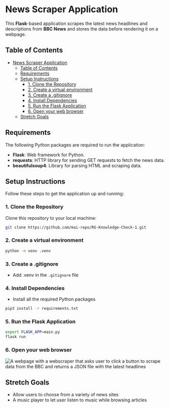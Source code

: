# News Scraper Application

This **Flask**-based application scrapes the latest news headlines and descriptions from **BBC News** and stores the data before rendering it on a webpage.

## Table of Contents

- [News Scraper Application](#news-scraper-application)
  - [Table of Contents](#table-of-contents)
  - [Requirements](#requirements)
  - [Setup Instructions](#setup-instructions)
    - [1. Clone the Repository](#1-clone-the-repository)
    - [2. Create a virtual environment](#2-create-a-virtual-environment)
    - [3. Create a .gitignore](#3-create-a-gitignore)
    - [4. Install Dependencies](#4-install-dependencies)
    - [5. Run the Flask Application](#5-run-the-flask-application)
    - [6. Open your web browser](#6-open-your-web-browser)
  - [Stretch Goals](#stretch-goals)

## Requirements

The following Python packages are required to run the application:
- **Flask**: Web framework for Python.
- **requests**: HTTP library for sending GET requests to fetch the news data.
- **beautifulsoup4**: Library for parsing HTML and scraping data.

## Setup Instructions

Follow these steps to get the application up and running:

### 1. Clone the Repository

Clone this repository to your local machine:

```bash
git clone https://github.com/mai-repo/RG-Knowledge-Check-1.git
```
### 2. Create a virtual environment

```bash
python -m venv .venv
```
### 3. Create a .gitignore
- Add .venv in the `.gitignore` file

### 4. Install Dependencies
- Install all the required Python packages

```bash
pip3 install -r requirements.txt
```

### 5. Run the Flask Application
```bash
export FLASK_APP=main.py
flask run
```
### 6. Open your web browser

![A webpage with a webscraper that asks user to click a button to scrape data from the BBC and returns a JSON file with the latest headlines](https://media4.giphy.com/media/v1.Y2lkPTc5MGI3NjExMTAxZDN3Y2FseXI4OTR2anp2NDZzM3h1a2ZlcWNoZGpwN3E0NmkzOCZlcD12MV9pbnRlcm5hbF9naWZfYnlfaWQmY3Q9Zw/JTy9jAmhJyzBQHA0FG/giphy.gif)

## Stretch Goals
- Allow users to choose from a variety of news sites
- A music player to let user listen to music while browsing articles

